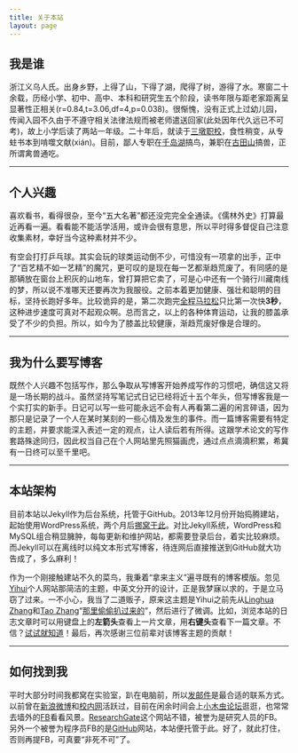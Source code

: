 ```yaml
---
title: 关于本站
layout: page
---
```


## 我是谁

浙江义乌人氏。出身乡野，上得了山，下得了湖，爬得了树，游得了水。寒窗二十余载，历经小学、初中、高中、本科和研究生五个阶段，读书年限与距老家距离呈显著性正相关(r=0.84,t=3.06,df=4,p=0.038)。很惭愧，没有正式上过幼儿园，传闻入园不久由于不遵守相关法律法规而被老师遣送回家(此处因年代久远已不可考)，故上小学后读了两站一年级。二十年后，就读于[三墩职校](http://www.zju.edu.cn "浙江大学")，食性稍变，从专蛀书本到啃噬文献(xián)。目前，鄙人专职在[千岛湖](/cn/pages/thousand-island-lake/)搞鸟，兼职在[古田山](/cn/pages/gutianshan-reserve/)搞兽，正所谓禽兽通吃。

---

## 个人兴趣


喜欢看书，看得很杂，至今“五大名著”都还没完完全全通读。《儒林外史》打算最近再看一遍。看看能不能活学活用，或许会很有意思，所以平时得多督促自己注意收集素材，幸好当今这种素材并不少。

有空会打打乒乓球。其实会玩的球类运动倒不少，可惜没有一项拿的出手，正中了“百艺精不如一艺精”的魔咒，更可叹的是现在每一艺都渐趋荒废了。有同感的是那辆放在窗台上积灰的山地车，曾打算把它卖了，可是心中还有一个骑行川藏南线的梦，所以说不准哪天还要再次为我服役。之前本着更加健康、强壮和聪明的目标，坚持长跑好多年。比较诡异的是，第二次跑完[全程马拉松](http://www.zjsports.gov.cn/upload/article/2011/11/14/40288183313bd1860133a0bb5e190802.pdf "浙江省体育局2011年马拉松成绩")只比第一次快**3秒**，这种进步速度可真对不起观众啊。总而言之，以上的各种体育运动，让我的膝盖承受了不少的负担。所以，如今为了膝盖比较健康，渐趋荒废好像是合理的。

---

## 我为什么要写博客

既然个人兴趣不包括写作，那么争取从写博客开始养成写作的习惯吧，确信这又将是一场长期的战斗。虽然坚持写笔记式日记已经将近十五个年头，但写博客我是一个实打实的新手。日记可以写一些可能永远不会有人再看第二遍的闲言碎语，因为那只是记录了一个人在某时某刻的一些心情及发生的事件。而一篇博客需要有特定的主题，并要求能深入表述一定的观点，让人读后若有所得。这跟学术论文的写作套路殊途同归，因此权当自己在个人网站里先照猫画虎，通过点点滴滴积累，希冀有一日终可以至千里吧。

---

## 本站架构

目前本站以Jekyll作为后台系统，托管于GitHub。2013年12月份开始捣腾建站，起始使用WordPress系统，两个月后[挪窝于此](http://sixf.org/cn/2013/12/first-blog-website-log/)。对比Jekyll系统，WordPress和MySQL组合稍显臃肿，每每更新和维护网站，都需要登录后台，着实比较麻烦。而Jekyll可以在离线时以纯文本形式写博客，待连网后直接推送到GitHub就大功告成了，多么麻利！

作为一个刚接触建站不久的菜鸟，我秉着“拿来主义”遍寻既有的博客模版。忽见[Yihui](http://yihui.name)个人网站那简洁的主题，中英文分开的设计，正是我梦寐以求的，于是立马窃了过来。一不小心，我当了二道贩子，原来这主题是Yihui之前先从[Linghua Zhang](http://lhzhang.com/)和[Tao Zhang](http://ztpala.com/)“[那里偷偷扒过来的](http://yihui.name/cn/about)”，然后进行了微调。比如，浏览本站的日志文章时可以用键盘上的**左箭头**查看上一片文章，用**右键头**查看下一篇文章。不信？[试试就知道](http://sixf.org/cn/2014/02/csc-joint-phd-project-duke/)！最后，再次感谢三位前辈对该博客主题的贡献！

---

## 如何找到我

平时大部分时间我都窝在实验室，趴在电脑前，所以[发邮件](mailto:sixingfeng@gmail.com)是最合适的联系方式。以前曾在[新浪微博](http://weibo.com/kiukii)和[校内网](http://www.renren.com/228658765)活跃过，目前在闲余时间会上[小木虫论坛](http://emuch.net/bbs/space.php?uid=1157743)逛逛，也常常去墙外的[FB](http://facebook.com/xingfengsi)看看风景。[ResearchGate](http://www.researchgate.net/profile/Xingfeng_Si/)这个网站不错，被誉为是研究人员的FB。另外一个被誉为程序员FB的是[GitHub](http://github.com/sixf/sixf.github.io)网站，本站便托管于此。好了，就此打住，否则再提FB，可真要“非死不可”了。

